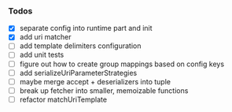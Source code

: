<!-- ### Example

```
// connectionPlans.ts

  export const connectionPlans = {
    customer: {
      getDetails = id => ({
        uri: `customer/$(id}`,
        requestMethod: constants.get,
        extractionStep: r => r.customer
      })
    }
    ...
  } 
  
// Component.ts
 
async getCustomerData() {
  const id = 42
  const plan = connectionPlans.customer.getDetails(id);
  
  const customer = await fetcher(plan);
  
  // custom logic over customers
}
``` -->

### Todos

* [x] separate config into runtime part and init
* [x] add uri matcher
* [ ] add template delimiters configuration
* [ ] add unit tests
* [ ] figure out how to create group mappings based on config keys
* [ ] add serializeUriParameterStrategies
* [ ] maybe merge accept + deserializers into tuple
* [ ] break up fetcher into smaller, memoizable functions
* [ ] refactor matchUriTemplate